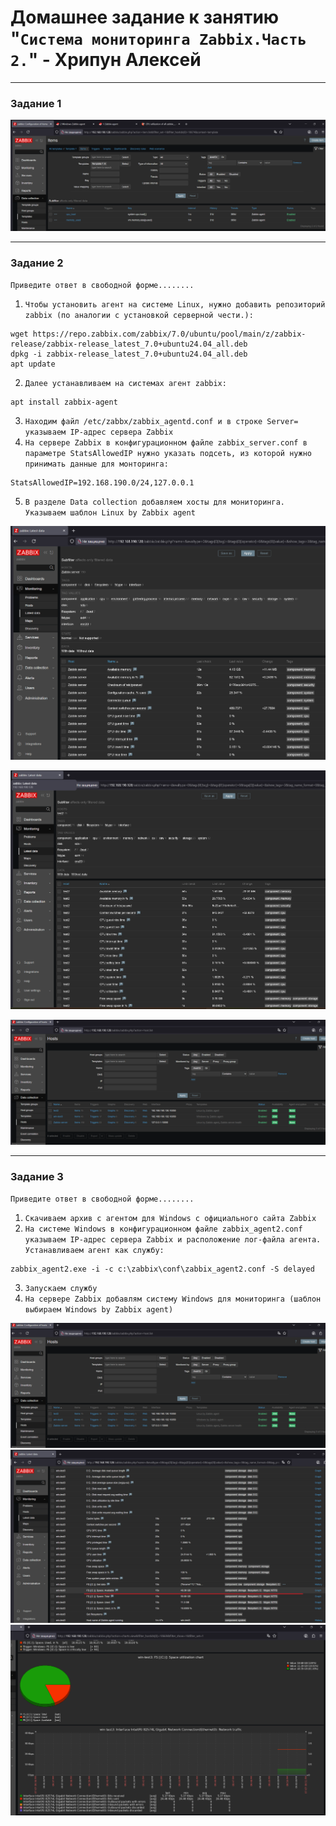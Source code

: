 # Домашнее задание к занятию "`Система мониторинга Zabbix.Часть 2.`" - Хрипун Алексей

---

### Задание 1

![Задание 1](img/task1.png)


---

### Задание 2

`Приведите ответ в свободной форме........`

1. `Чтобы установить агент на системе Linux, нужно добавить репозиторий zabbix (по аналогии с установкой серверной чести.):`
```
wget https://repo.zabbix.com/zabbix/7.0/ubuntu/pool/main/z/zabbix-release/zabbix-release_latest_7.0+ubuntu24.04_all.deb
dpkg -i zabbix-release_latest_7.0+ubuntu24.04_all.deb
apt update
```

2. `Далее устанавливаем на системах агент zabbix:`
```
apt install zabbix-agent
```
3. `Находим файл /etc/zabbx/zabbix_agentd.conf и в строке Server= указываем IP-адрес сервера Zabbix`
4. `На сервере Zabbix в конфигурационном файле zabbix_server.conf в параметре StatsAllowedIP нужно указать подсеть, из которой нужно принимать данные для монторинга:`
```
StatsAllowedIP=192.168.190.0/24,127.0.0.1
```
5. `В разделе Data collection добавляем хосты для мониторинга. Указываем шаблон Linux by Zabbix agent`


![Поступление данных от агента на сервере Zabbix](img/zabbix_server_agent_data.png)

![Поступление данных от агента на хосте test2](img/test2_data.png)

![Агенты на мониторинге](img/Zabbix_win1.png)



---

### Задание 3

`Приведите ответ в свободной форме........`

1. `Скачиваем архив с агентом для Windows с официального сайта Zabbix`
2. `На системе Windows в конфигурационном файле zabbix_agent2.conf указываем IP-адрес сервера Zabbix и расположение лог-файла агента. 
Устанавливаем агент как службу:`
```
zabbix_agent2.exe -i -c c:\zabbix\conf\zabbix_agent2.conf -S delayed
```
3. `Запускаем службу`
4. `На сервере Zabbix добавлям систему Windows для мониторинга (шаблон выбираем Windows by Zabbix agent)`


![Windows на мониторинге](img/Zabbix_win1.png)
![Windows получение данных](img/Win_zabbix_C.png)
![Windows данные о диске С:](img/Win_zabbix_2.png)

